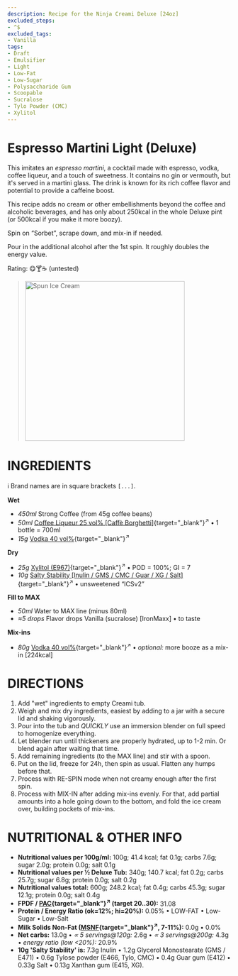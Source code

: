 ```yaml
---
description: Recipe for the Ninja Creami Deluxe [24oz]
excluded_steps:
- ^$
excluded_tags:
- Vanilla
tags:
- Draft
- Emulsifier
- Light
- Low-Fat
- Low-Sugar
- Polysaccharide Gum
- Scoopable
- Sucralose
- Tylo Powder (CMC)
- Xylitol
---
```

# Espresso Martini Light (Deluxe)

This imitates an *espresso martini*, a cocktail made with espresso, vodka, coffee liqueur, and a touch of sweetness.
It contains no gin or vermouth, but it's served in a martini glass.
The drink is known for its rich coffee flavor and potential to provide a caffeine boost.

This recipe adds no cream or other embellishments beyond the coffee and alcoholic beverages,
and has only about 250kcal in the whole Deluxe pint (or 500kcal if you make it more boozy).

Spin on “Sorbet”, scrape down, and mix-in if needed.

Pour in the additional alcohol after the 1st spin. It roughly doubles the energy value.

Rating: 😋🍸☕ (untested)

> <img width=360 alt="Spun Ice Cream" src="" class="zoomable" />

# INGREDIENTS

ℹ️ Brand names are in square brackets `[...]`.

**Wet**

  - _450ml_ Strong Coffee (from 45g coffee beans)
  - _50ml_ [Coffee Liqueur 25 vol% \[Caffè Borghetti\]](/ice-creamery/info/ingredients/#alcohol-ethanol){target="_blank"}<sup>↗</sup> • 1 bottle = 700ml
  - _15g_ [Vodka 40 vol%](/ice-creamery/info/ingredients/#alcohol-ethanol){target="_blank"}<sup>↗</sup>

**Dry**

  - _25g_ [Xylitol (E967)](/ice-creamery/info/ingredients/#xylitol-e967){target="_blank"}<sup>↗</sup> • POD = 100%; GI = 7
  - _10g_ [Salty Stability \[Inulin / GMS / CMC / Guar / XG / Salt\]](/ice-creamery/S/Salty%20Stability/){target="_blank"}<sup>↗</sup> • unsweetened “ICSv2”

**Fill to MAX**

  - _50ml_ Water to MAX line (minus 80ml)
  - _≈5 drops_ Flavor drops Vanilla (sucralose) [IronMaxx] • to taste

**Mix-ins**

  - _80g_ [Vodka 40 vol%](/ice-creamery/info/ingredients/#alcohol-ethanol){target="_blank"}<sup>↗</sup> • *optional:* more booze as a mix-in [224kcal]

# DIRECTIONS

 1. Add "wet" ingredients to empty Creami tub.
 1. Weigh and mix dry ingredients, easiest by adding to a jar with a secure lid and shaking vigorously.
 1. Pour into the tub and *QUICKLY* use an immersion blender on full speed to homogenize everything.
 1. Let blender run until thickeners are properly hydrated, up to 1-2 min. Or blend again after waiting that time.
 1. Add remaining ingredients (to the MAX line) and stir with a spoon.
 1. Put on the lid, freeze for 24h, then spin as usual. Flatten any humps before that.
 1. Process with RE-SPIN mode when not creamy enough after the first spin.
 1. Process with MIX-IN after adding mix-ins evenly. For that, add partial amounts into a hole going down to the bottom, and fold the ice cream over, building pockets of mix-ins.

# NUTRITIONAL & OTHER INFO

- **Nutritional values per 100g/ml:** 100g; 41.4 kcal; fat 0.1g; carbs 7.6g; sugar 2.0g; protein 0.0g; salt 0.1g
- **Nutritional values per ½ Deluxe Tub:** 340g; 140.7 kcal; fat 0.2g; carbs 25.7g; sugar 6.8g; protein 0.0g; salt 0.2g
- **Nutritional values total:** 600g; 248.2 kcal; fat 0.4g; carbs 45.3g; sugar 12.1g; protein 0.0g; salt 0.4g
- **FPDF / [PAC](/ice-creamery/info/glossary/#potere-anti-congelante-pac){target="_blank"}<sup>↗</sup> (target 20..30):** 31.08
- **Protein / Energy Ratio (ok=12%; hi=20%):** 0.05% • LOW-FAT • Low-Sugar • Low-Salt
- **Milk Solids Non-Fat ([MSNF](/ice-creamery/info/glossary/#milk-solids-not-fat-msnf){target="_blank"}<sup>↗</sup>, 7-11%):** 0.0g • 0.0%
- **Net carbs:** 13.0g • *∝ 5 servings@120g:* 2.6g • *∝ 3 servings@200g:* 4.3g • *energy ratio (low <20%):* 20.9%
- **10g 'Salty Stability' is:** 7.3g Inulin • 1.2g Glycerol Monostearate (GMS / E471) • 0.6g Tylose powder (E466, Tylo, CMC) • 0.4g Guar gum (E412) • 0.33g Salt • 0.13g Xanthan gum (E415, XG).
